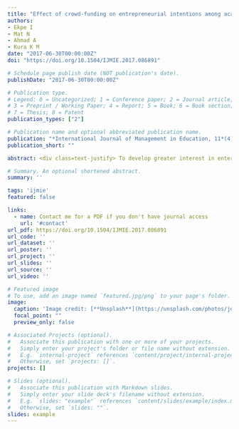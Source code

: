 ```yaml
---
title: "Effect of crowd-funding on entrepreneurial intentions among academic staff of Nigerian universities"
authors:
- Ekpe I
- Mat N
- Ahmad A
- Kura K M
date: "2017-06-30T00:00:00Z"
doi: "https://doi.org/10.1504/IJMIE.2017.086891"

# Schedule page publish date (NOT publication's date).
publishDate: "2017-06-30T00:00:00Z"

# Publication type.
# Legend: 0 = Uncategorized; 1 = Conference paper; 2 = Journal article;
# 3 = Preprint / Working Paper; 4 = Report; 5 = Book; 6 = Book section;
# 7 = Thesis; 8 = Patent
publication_types: ["2"]

# Publication name and optional abbreviated publication name.
publication: "*International Journal of Management in Education, 11*(4), 367-380"
publication_short: ""

abstract: <div class=text-justify> To develop greater interest in enterprise start-up, efficient corporate management among adults and effective enterprise finance strategy among policy-makers,this study was conducted to examine the level of awareness of crowd-funding model and its effect on entrepreneurial intentions among Nigerian university lecturers. With a survey, data were collected from 217 lecturers at three universities in north, east and west regions of Nigeria. Employing descriptive statistics and partial least square (Smart PLS-SEM) methods, data were analysed. Among others, we found that most of the lecturers were not aware of crowd-funding as a novel model for enterprise financing. We also discovered that crowd-funding has a significant positive relationship with entrepreneurial intentions. Therefore, it was recommended that the government and university management should draft appropriate strategies (e.g. inclusion in syllabus) that will engender greater awareness and adoption of crowd-funding, especially among entrepreneurial educators and students, for enterprise creation and development in the country. </div>

# Summary. An optional shortened abstract.
summary: ''

tags: 'ijmie'
featured: false

links:
  - name: Contact me for a PDF if you don't have journal access
    url: '#contact'
url_pdf: https://doi.org/10.1504/IJMIE.2017.086891
url_code: ''
url_dataset: ''
url_poster: ''
url_project: ''
url_slides: ''
url_source: ''
url_video: ''

# Featured image
# To use, add an image named `featured.jpg/png` to your page's folder. 
image:
  caption: 'Image credit: [**Unsplash**](https://unsplash.com/photos/jdD8gXaTZsc)'
  focal_point: ""
  preview_only: false

# Associated Projects (optional).
#   Associate this publication with one or more of your projects.
#   Simply enter your project's folder or file name without extension.
#   E.g. `internal-project` references `content/project/internal-project/index.md`.
#   Otherwise, set `projects: []`.
projects: []

# Slides (optional).
#   Associate this publication with Markdown slides.
#   Simply enter your slide deck's filename without extension.
#   E.g. `slides: "example"` references `content/slides/example/index.md`.
#   Otherwise, set `slides: ""`.
slides: example
---
```



